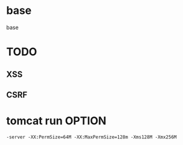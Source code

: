 # base
base


# TODO
## XSS

## CSRF


# tomcat run OPTION
```
-server -XX:PermSize=64M -XX:MaxPermSize=128m -Xms128M -Xmx256M
```
